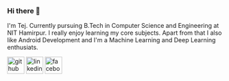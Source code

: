 ### Hi there 👋

I'm Tej. Currently pursuing B.Tech in Computer Science and Engineering at NIT Hamirpur. I really enjoy learning my core subjects. Apart from that I also like Android Development and I'm a Machine Learning and Deep Learning enthusiats.

[<img src='https://cdn.jsdelivr.net/npm/simple-icons@3.0.1/icons/github.svg' alt='github' height='40'>](https://github.com/tyadav4268)  [<img src='https://cdn.jsdelivr.net/npm/simple-icons@3.0.1/icons/linkedin.svg' alt='linkedin' height='40'>](https://www.linkedin.com/in/tejpratapyadav/)  [<img src='https://cdn.jsdelivr.net/npm/simple-icons@3.0.1/icons/facebook.svg' alt='facebook' height='40'>](https://www.facebook.com/pratap4268/)  

